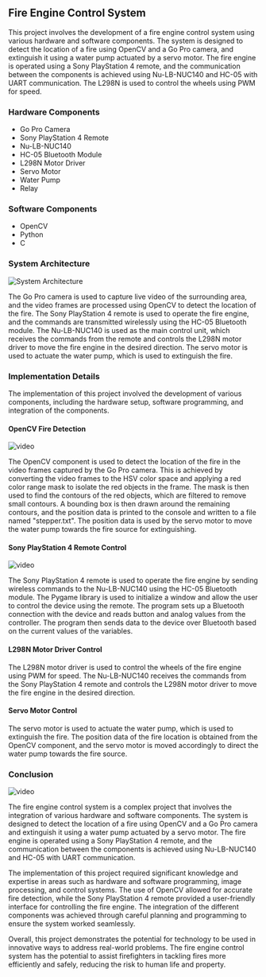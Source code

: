 
## Fire Engine Control System

This project involves the development of a fire engine control system using various hardware and software components. The system is designed to detect the location of a fire using OpenCV and a Go Pro camera, and extinguish it using a water pump actuated by a servo motor. The fire engine is operated using a Sony PlayStation 4 remote, and the communication between the components is achieved using Nu-LB-NUC140 and HC-05 with UART communication. The L298N is used to control the wheels using PWM for speed.

### Hardware Components

-   Go Pro Camera
-   Sony PlayStation 4 Remote
-   Nu-LB-NUC140
-   HC-05 Bluetooth Module
-   L298N Motor Driver
-   Servo Motor
-   Water Pump
-   Relay

### Software Components

-   OpenCV
-   Python
-   C

### System Architecture

![System Architecture](https://github.com/RonBenDavid/Fire-Engine-Control-System-with-Remote-and-Computer-Vision-Nu-LB-NUC140/blob/main/IMAGES/firetruck.drawio.png?raw=true)

The Go Pro camera is used to capture live video of the surrounding area, and the video frames are processed using OpenCV to detect the location of the fire. The Sony PlayStation 4 remote is used to operate the fire engine, and the commands are transmitted wirelessly using the HC-05 Bluetooth module. The Nu-LB-NUC140 is used as the main control unit, which receives the commands from the remote and controls the L298N motor driver to move the fire engine in the desired direction. The servo motor is used to actuate the water pump, which is used to extinguish the fire.

### Implementation Details

The implementation of this project involved the development of various components, including the hardware setup, software programming, and integration of the components.

#### OpenCV Fire Detection

![video](https://github.com/RonBenDavid/Fire-Engine-Control-System-with-Remote-and-Computer-Vision-Nu-LB-NUC140/blob/main/IMAGES/gif4.gif)

The OpenCV component is used to detect the location of the fire in the video frames captured by the Go Pro camera. This is achieved by converting the video frames to the HSV color space and applying a red color range mask to isolate the red objects in the frame. The mask is then used to find the contours of the red objects, which are filtered to remove small contours. A bounding box is then drawn around the remaining contours, and the position data is printed to the console and written to a file named "stepper.txt". The position data is used by the servo motor to move the water pump towards the fire source for extinguishing.

#### Sony PlayStation 4 Remote Control

![video](https://github.com/RonBenDavid/Fire-Engine-Control-System-with-Remote-and-Computer-Vision-Nu-LB-NUC140/blob/main/IMAGES/gif2.gif)

The Sony PlayStation 4 remote is used to operate the fire engine by sending wireless commands to the Nu-LB-NUC140 using the HC-05 Bluetooth module. The Pygame library is used to initialize a window and allow the user to control the device using the remote. The program sets up a Bluetooth connection with the device and reads button and analog values from the controller. The program then sends data to the device over Bluetooth based on the current values of the variables.

#### L298N Motor Driver Control

The L298N motor driver is used to control the wheels of the fire engine using PWM for speed. The Nu-LB-NUC140 receives the commands from the Sony PlayStation 4 remote and controls the L298N motor driver to move the fire engine in the desired direction.

#### Servo Motor Control

The servo motor is used to actuate the water pump, which is used to extinguish the fire. The position data of the fire location is obtained from the OpenCV component, and the servo motor is moved accordingly to direct the water pump towards the fire source.

### Conclusion

![video](https://github.com/RonBenDavid/Fire-Engine-Control-System-with-Remote-and-Computer-Vision-Nu-LB-NUC140/blob/main/IMAGES/gif.gif)

The fire engine control system is a complex project that involves the integration of various hardware and software components. The system is designed to detect the location of a fire using OpenCV and a Go Pro camera and extinguish it using a water pump actuated by a servo motor. The fire engine is operated using a Sony PlayStation 4 remote, and the communication between the components is achieved using Nu-LB-NUC140 and HC-05 with UART communication.

The implementation of this project required significant knowledge and expertise in areas such as hardware and software programming, image processing, and control systems. The use of OpenCV allowed for accurate fire detection, while the Sony PlayStation 4 remote provided a user-friendly interface for controlling the fire engine. The integration of the different components was achieved through careful planning and programming to ensure the system worked seamlessly.

Overall, this project demonstrates the potential for technology to be used in innovative ways to address real-world problems. The fire engine control system has the potential to assist firefighters in tackling fires more efficiently and safely, reducing the risk to human life and property.

